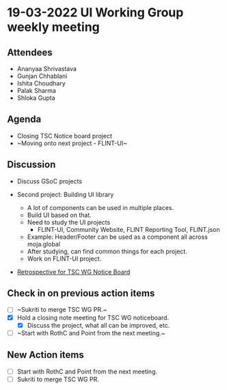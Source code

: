 # 19-03-2022 UI Working Group weekly meeting 

## Attendees
- Ananyaa Shrivastava
- Gunjan Chhablani
- Ishita Choudhary
- Palak Sharma
- Shloka Gupta


## Agenda
- Closing TSC Notice board project
- ~Moving onto next project - FLINT-UI~

## Discussion
- Discuss GSoC projects
- Second project: Building UI library
    - A lot of components can be used in multiple places.
    - Build UI based on that.
    - Need to study the UI projects
        - FLINT-UI, Community Website, FLINT Reporting Tool, FLINT.json
    - Example: Header/Footer can be used as a component all across moja.global
    - After studying, can find common things for each project.
    - Work on FLINT-UI project.

- [Retrospective for TSC WG Notice Board](https://miro.com/welcomeonboard/cE94aUZCa1h0VVBMTTlVWndCNUJqVkk5NVZlUVAyakFuUVREekJncEUxOHA1Z29XdGxnMVhXcFQ5TlJoU2pJa3wzMDc0NDU3MzYwMTUwNjUwNjE1?invite_link_id=281030745573)

## Check in on previous action items
- [ ] ~Sukriti to merge TSC WG PR.~
- [x] Hold a closing note meeting for TSC WG noticeboard.
    - [x] Discuss the project, what all can be improved, etc.
- [ ] ~Start with RothC and Point from the next meeting.~

## New Action items
- [ ] Start with RothC and Point from the next meeting.
- [ ] Sukriti to merge TSC WG PR.